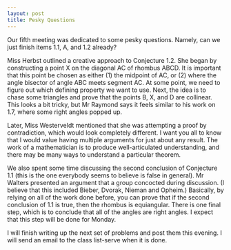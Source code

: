 ```yaml
---
layout: post
title: Pesky Questions
---
```


Our fifth meeting was dedicated to some pesky questions. Namely, can we just
finish items 1.1, A, and 1.2 already?

Miss Herbst outlined a creative approach to Conjecture 1.2. She began by constructing
a point X on the diagonal AC of rhombus ABCD. It is important that this point be chosen
as either (1) the midpoint of AC, or (2) where the angle bisector of angle ABC
meets segment AC. At some point, we need to figure out which defining property
we want to use. Next, the idea is to chase some triangles and prove that the points
B, X, and D are collinear. This looks a bit tricky, but Mr Raymond says it feels
similar to his work on 1.7, where some right angles popped up.

Later, Miss Westerveldt mentioned that she was attempting a proof by contradiction,
which would look completely different. I want you all to know that I would value
having multiple arguments for just about any result. The work of a mathematician
is to produce well-articulated understanding, and there may be many ways to
understand a particular theorem.

We also spent some time discussing the second conclusion of Conjecture 1.1 (this
is the one everybody seems to believe is false in general). Mr Walters presented
an argument that a group concocted during discussion. (I believe that this included
Bieber, Dvorak, Nieman and Opheim.) Basically, by relying on all of the work done
before, you can prove that if the second conclusion of 1.1 is true, then the rhombus
is equiangular. There is one final step, which is to conclude that all of the angles
are right angles. I expect that this step will be done for Monday.

I will finish writing up the next set of problems and post them this evening.
I will send an email to the class list-serve when it is done.
